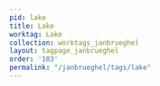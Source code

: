 ```yaml
---
pid: lake
title: Lake
worktag: Lake
collection: worktags_janbrueghel
layout: tagpage_janbrueghel
order: '103'
permalink: "/janbrueghel/tags/lake"
---
```

